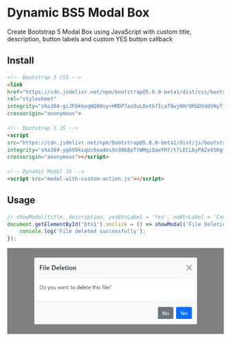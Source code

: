 # Dynamic BS5 Modal Box
Create Bootstrap 5 Modal Box using JavaScript with custom title, description, button labels and custom YES button callback

## Install
```html
<!-- Bootstrap 5 CSS -->
<link 
href="https://cdn.jsdelivr.net/npm/bootstrap@5.0.0-beta1/dist/css/bootstrap.min.css" 
rel="stylesheet"
integrity="sha384-giJF6kkoqNQ00vy+HMDP7azOuL0xtbfIcaT9wjKHr8RbDVddVHyTfAAsrekwKmP1" 
crossorigin="anonymous">

<!-- Bootstrap 5 JS -->
<script 
src="https://cdn.jsdelivr.net/npm/bootstrap@5.0.0-beta1/dist/js/bootstrap.bundle.min.js"
integrity="sha384-ygbV9kiqUc6oa4msXn9868pTtWMgiQaeYH7/t7LECLbyPA2x65Kgf80OJFdroafW"
crossorigin="anonymous"></script>

<!-- Dynamic Modal JS -->
<script src="modal-with-custom-action.js"></script>
```
## Usage
```js
// showModal(title, description, yesBtnLabel = 'Yes', noBtnLabel = 'Cancel', callbackAfterClickingYesBtn);
document.getElementById('btn1').onclick = () => showModal('File Deletion', 'Do you want to delete this file?', "Yes", "No", () => {
    console.log('File deleted successfully');
});
```
![screenshot](assets/screenshot.png)
